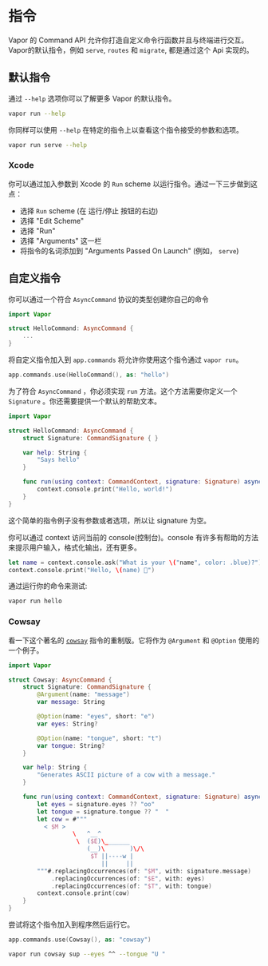 # 指令

Vapor 的 Command API 允许你打造自定义命令行函数并且与终端进行交互。Vapor的默认指令，例如 `serve`, `routes` 和 `migrate`, 都是通过这个 Api 实现的。

## 默认指令

通过 `--help` 选项你可以了解更多 Vapor 的默认指令。

```sh
vapor run --help
```

你同样可以使用 `--help` 在特定的指令上以查看这个指令接受的参数和选项。

```sh
vapor run serve --help
```

### Xcode

你可以通过加入参数到 Xcode 的  `Run` scheme 以运行指令。通过一下三步做到这点：

- 选择 `Run` scheme (在 运行/停止 按钮的右边)
- 选择 "Edit Scheme"
- 选择 "Run"
- 选择 "Arguments" 这一栏
- 将指令的名词添加到 "Arguments Passed On Launch" (例如， `serve`)

## 自定义指令

你可以通过一个符合 `AsyncCommand` 协议的类型创建你自己的命令

```swift
import Vapor

struct HelloCommand: AsyncCommand { 
	...
}
```

将自定义指令加入到 `app.commands` 将允许你使用这个指令通过 `vapor run`。

```swift
app.commands.use(HelloCommand(), as: "hello")
```

为了符合 `AsyncCommand` ，你必须实现 `run` 方法。这个方法需要你定义一个 `Signature` 。你还需要提供一个默认的帮助文本。

```swift
import Vapor

struct HelloCommand: AsyncCommand {
    struct Signature: CommandSignature { }

    var help: String {
        "Says hello"
    }

    func run(using context: CommandContext, signature: Signature) async throws {
        context.console.print("Hello, world!")
    }
}
```

这个简单的指令例子没有参数或者选项，所以让 signature 为空。

你可以通过 context 访问当前的 console(控制台)。console 有许多有帮助的方法来提示用户输入，格式化输出，还有更多。

```swift
let name = context.console.ask("What is your \("name", color: .blue)?")
context.console.print("Hello, \(name) 👋")
```

通过运行你的命令来测试:

```sh
vapor run hello
```

### Cowsay

看一下这个著名的 [`cowsay`](https://en.wikipedia.org/wiki/Cowsay) 指令的重制版。它将作为 `@Argument` 和 `@Option` 使用的一个例子。

```swift
import Vapor

struct Cowsay: AsyncCommand {
    struct Signature: CommandSignature {
        @Argument(name: "message")
        var message: String

        @Option(name: "eyes", short: "e")
        var eyes: String?

        @Option(name: "tongue", short: "t")
        var tongue: String?
    }

    var help: String {
        "Generates ASCII picture of a cow with a message."
    }

    func run(using context: CommandContext, signature: Signature) async throws {
        let eyes = signature.eyes ?? "oo"
        let tongue = signature.tongue ?? "  "
        let cow = #"""
          < $M >
                  \   ^__^
                   \  ($E)\_______
                      (__)\       )\/\
                       $T ||----w |
                          ||     ||
        """#.replacingOccurrences(of: "$M", with: signature.message)
            .replacingOccurrences(of: "$E", with: eyes)
            .replacingOccurrences(of: "$T", with: tongue)
        context.console.print(cow)
    }
}
```

尝试将这个指令加入到程序然后运行它。

```swift
app.commands.use(Cowsay(), as: "cowsay")
```

```sh
vapor run cowsay sup --eyes ^^ --tongue "U "
```
